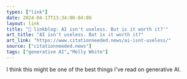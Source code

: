 ```yaml
---
types: ["link"]
date: 2024-04-17T13:34:00-04:00
layout: link
title: "🔗 linkblog: AI isn't useless. But is it worth it?'"
art_title: "AI isn't useless. But is it worth it?"
art_link: "https://www.citationneeded.news/ai-isnt-useless/"
source: ["citationneeded.news"]
tags: ["generative AI","Molly White"]
---
```

I think this might be one of the best things I've read on generative AI.
